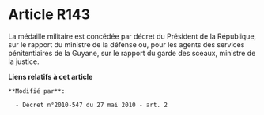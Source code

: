 # Article R143

La médaille militaire est concédée par décret du Président de la République, sur le rapport du  ministre de la défense ou,
pour les agents des services pénitentiaires de la Guyane, sur le rapport du garde des sceaux, ministre de la justice.

**Liens relatifs à cet article**

	**Modifié par**:

	  - Décret n°2010-547 du 27 mai 2010 - art. 2
